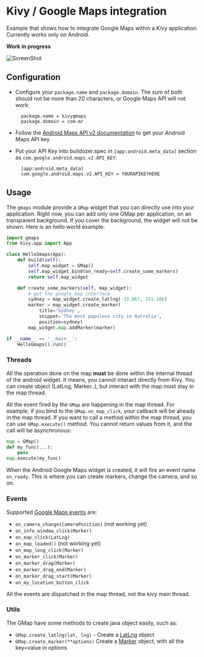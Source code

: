 Kivy / Google Maps integration
==============================

Example that shows how to integrate Google Maps within a Kivy application.
Currently works only on Android.

**Work in progress**

![ScreenShot](https://raw.github.com/tito/kivy-gmaps/master/screenshot.png)

Configuration
-------------

* Configure your `package.name` and `package.domain`. The sum of both should
  not be more than 20 characters, or Google Maps API will not work:

        package.name = kivygmaps
        package.domain = com.mr

* Follow the [Android Maps API v2 documentation](https://developers.google.com/maps/documentation/android/start#the_google_maps_api_key) to get your Android Maps API key
* Put your API Key into buildozer.spec in `[app:android.meta_data]` section as
  `com.google.android.maps.v2.API_KEY`:

        [app:android.meta_data]
        com.google.android.maps.v2.API_KEY = YOURAPIKEYHERE

Usage
-----

The `gmaps` module provide a `GMap` widget that you can directly use into your
application. Right now, you can add only one GMap per application, on an
transparent background. If you cover the background, the widget will not be
shown. Here is an hello world example:

```python
import gmaps
from kivy.app import App

class HelloGmaps(App):
    def build(self):
        self.map_widget = GMap()
        self.map_widget.bind(on_ready=self.create_some_markers)
        return self.map_widget

    def create_some_markers(self, map_widget):
        # get the google map interface
        sydney = map_widget.create_latlng(-33.867, 151.206)
        marker = map_widget.create_marker(
            title='Sydney',
            snippet='The most populous city in Autralia',
            position=sydney)
        map_widget.map.addMarker(marker)

if __name__ == '__main__':
    HelloGmaps().run()
```

### Threads

All the operation done on the map **must** be done within the internal thread
of the android widget. It means, you cannot interact directly from Kivy. You
can create object (LatLng, Marker..), but interact with the map must stay in
the map thread.

All the event fired by the `GMap` are happening in the map thread. For example,
if you bind to the `GMap.on_map_click`, your callback will be already in the
map thread. If you want to call a method within the map thread, you can use
`GMap.execute()` method. You cannot return values from it, and the call
will be asynchronous:

```python
map = GMap()
def my_func(...):
    pass
map.execute(my_func)
```

When the Android Google Maps widget is created, it will fire an event name
`on_ready`. This is where you can create markers, change the camera, and so on.

### Events

Supported [Google Maps events](https://developers.google.com/maps/documentation/android/reference/com/google/android/gms/maps/GoogleMap) are:

* `on_camera_change(CameraPosition)` (not working yet)
* `on_info_window_click(Marker)`
* `on_map_click(LatLng)`
* `on_map_loaded()` (not working yet)
* `on_map_long_click(Marker)`
* `on_marker_click(Marker)`
* `on_marker_drag(Marker)`
* `on_marker_drag_end(Marker)`
* `on_marker_drag_start(Marker)`
* `on_my_location_button_click`

All the events are dispatched in the map thread, not the kivy main thread.

### Utils

The GMap have some methods to create java object easily, such as:

* `GMap.create_latlng(lat, lng)` - Create a [LatLng](https://developers.google.com/maps/documentation/android/reference/com/google/android/gms/maps/model/LatLng) object
* `GMap.create_marker(**options)` Create a [Marker](https://developers.google.com/maps/documentation/android/reference/com/google/android/gms/maps/model/Marker) object, with all the key=value in options

